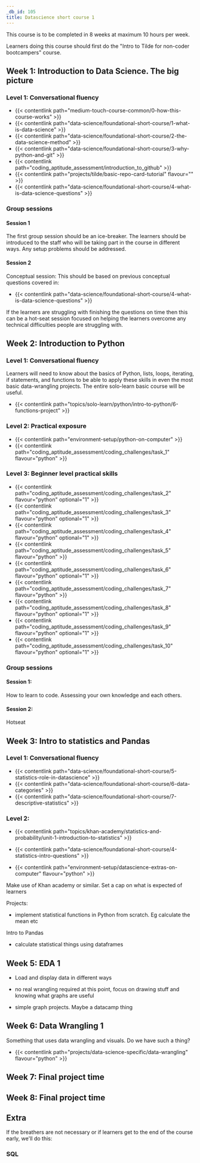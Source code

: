```yaml
---
_db_id: 105
title: Datascience short course 1
---
```


This course is to be completed in 8 weeks at maximum 10 hours per week. 

Learners doing this course should first do the "Intro to Tilde for non-coder bootcampers" course.


## Week 1: Introduction to Data Science. The big picture

### Level 1: Conversational fluency 

- {{< contentlink path="medium-touch-course-common/0-how-this-course-works" >}}
- {{< contentlink path="data-science/foundational-short-course/1-what-is-data-science" >}}
- {{< contentlink path="data-science/foundational-short-course/2-the-data-science-method" >}}
- {{< contentlink path="data-science/foundational-short-course/3-why-python-and-git" >}}
- {{< contentlink path="coding_aptitude_assessment/introduction_to_github" >}}
- {{< contentlink path="projects/tilde/basic-repo-card-tutorial" flavour="" >}}
- {{< contentlink path="data-science/foundational-short-course/4-what-is-data-science-questions" >}}

### Group sessions 

#### Session 1

The first group session should be an ice-breaker. The learners should be introduced to the staff who will be taking part in the course in different ways. Any setup problems should be addressed.

#### Session 2

Conceptual session: This should be based on previous conceptual questions covered in:

- {{< contentlink path="data-science/foundational-short-course/4-what-is-data-science-questions" >}}

If the learners are struggling with finishing the questions on time then this can be a hot-seat session focused on helping the learners overcome any technical difficulties people are struggling with.

## Week 2: Introduction to Python 

### Level 1: Conversational fluency 

Learners will need to know about the basics of Python, lists, loops, iterating, if statements, and functions to be able to apply these skills in even the most basic data-wrangling projects. The entire solo-learn basic course will be useful.

- {{< contentlink path="topics/solo-learn/python/intro-to-python/6-functions-project" >}}

### Level 2: Practical exposure

- {{< contentlink path="environment-setup/python-on-computer" >}}
- {{< contentlink path="coding_aptitude_assessment/coding_challenges/task_1" flavour="python" >}}

### Level 3: Beginner level practical skills

- {{< contentlink path="coding_aptitude_assessment/coding_challenges/task_2" flavour="python" optional="1" >}}
- {{< contentlink path="coding_aptitude_assessment/coding_challenges/task_3" flavour="python" optional="1" >}}
- {{< contentlink path="coding_aptitude_assessment/coding_challenges/task_4" flavour="python" optional="1" >}}
- {{< contentlink path="coding_aptitude_assessment/coding_challenges/task_5" flavour="python" >}}
- {{< contentlink path="coding_aptitude_assessment/coding_challenges/task_6" flavour="python" optional="1" >}}
- {{< contentlink path="coding_aptitude_assessment/coding_challenges/task_7" flavour="python" >}}
- {{< contentlink path="coding_aptitude_assessment/coding_challenges/task_8" flavour="python" optional="1" >}}
- {{< contentlink path="coding_aptitude_assessment/coding_challenges/task_9" flavour="python" optional="1" >}}
- {{< contentlink path="coding_aptitude_assessment/coding_challenges/task_10" flavour="python" optional="1" >}}

### Group sessions 

#### Session 1: 

How to learn to code. Assessing your own knowledge and each others.

#### Session 2:

Hotseat

## Week 3: Intro to statistics and Pandas

### Level 1: Conversational fluency 

- {{< contentlink path="data-science/foundational-short-course/5-statistics-role-in-datascience"  >}}
- {{< contentlink path="data-science/foundational-short-course/6-data-categories"  >}}
- {{< contentlink path="data-science/foundational-short-course/7-descriptive-statistics"  >}}


### Level 2: 



- {{< contentlink path="topics/khan-academy/statistics-and-probability/unit-1-introduction-to-statistics" >}}

- {{< contentlink path="data-science/foundational-short-course/4-statistics-intro-questions"  >}}

- {{< contentlink path="environment-setup/datascience-extras-on-computer" flavour="python" >}}

















Make use of Khan academy or similar. Set a cap on what is expected of learners 

Projects:
- implement statistical functions in Python from scratch. Eg calculate the mean etc 

Intro to Pandas
- calculate statistical things using dataframes 






## Week 5: EDA 1 

- Load and display data in different ways
- no real wrangling required at this point, focus on drawing stuff and knowing what graphs are useful

- simple graph projects. Maybe a datacamp thing

## Week 6: Data Wrangling 1

Something that uses data wrangling and visuals. Do we have such a thing?  

- {{< contentlink path="projects/data-science-specific/data-wrangling" flavour="python" >}}

## Week 7: Final project time

## Week 8: Final project time 

## Extra

If the breathers are not necessary or if learners get to the end of the course early, we'll do this:

### SQL 

